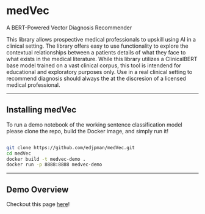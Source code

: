 # medVec
A BERT-Powered Vector Diagnosis Recommender

This library allows prospective medical professionals to upskill using AI in a clinical setting. The library offers easy to use functionality to explore the contextual relationships between a patients details of what they face to what exists in the medical literature. While this library utilizes a ClinicalBERT base model trained on a vast clinical corpus, this tool is intendend for educational and exploratory purposes only. Use in a real clinical setting to recommend diagnosis should always the at the discresion of a licensed medical professional.

*** ***

## Installing medVec


To run a demo notebook of the working sentence classification model please clone the repo, build the Docker image, and simply run it!


```bash

git clone https://github.com/edjpman/medVec.git
cd medVec
docker build -t medvec-demo .
docker run -p 8888:8888 medvec-demo

```

*** ***

## Demo Overview

Checkout this page [here](https://edjpman.github.io/medVec/)!




